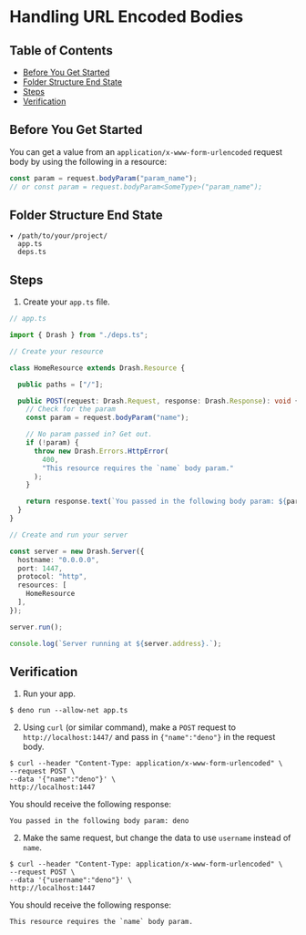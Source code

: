 # Handling URL Encoded Bodies

## Table of Contents

* [Before You Get Started](#before-you-get-started)
* [Folder Structure End State](#folder-structure-end-state)
* [Steps](#steps)
* [Verification](#verification)

## Before You Get Started

You can get a value from an `application/x-www-form-urlencoded` request body by using the following in a resource:

```typescript
const param = request.bodyParam("param_name");
// or const param = request.bodyParam<SomeType>("param_name");
```

## Folder Structure End State

```text
▾ /path/to/your/project/
  app.ts
  deps.ts
```

## Steps

1. Create your `app.ts` file.

  ```typescript
  // app.ts

  import { Drash } from "./deps.ts";

  // Create your resource

  class HomeResource extends Drash.Resource {

    public paths = ["/"];

    public POST(request: Drash.Request, response: Drash.Response): void {
      // Check for the param
      const param = request.bodyParam("name");

      // No param passed in? Get out.
      if (!param) {
        throw new Drash.Errors.HttpError(
          400,
          "This resource requires the `name` body param."
        );
      }

      return response.text(`You passed in the following body param: ${param}`);
    }
  }

  // Create and run your server

  const server = new Drash.Server({
    hostname: "0.0.0.0",
    port: 1447,
    protocol: "http",
    resources: [
      HomeResource
    ],
  });

  server.run();

  console.log(`Server running at ${server.address}.`);
  ```

## Verification

1. Run your app.

  ```shell
  $ deno run --allow-net app.ts
  ```

2. Using `curl` (or similar command), make a `POST` request to `http://localhost:1447/` and pass in `{"name":"deno"}` in the request body.

  ```text
  $ curl --header "Content-Type: application/x-www-form-urlencoded" \
  --request POST \
  --data '{"name":"deno"}' \
  http://localhost:1447
  ```

  You should receive the following response:

  ```text
  You passed in the following body param: deno
  ```

2. Make the same request, but change the data to use `username` instead of `name`.

  ```text
  $ curl --header "Content-Type: application/x-www-form-urlencoded" \
  --request POST \
  --data '{"username":"deno"}' \
  http://localhost:1447
  ```

  You should receive the following response:

  ```text
  This resource requires the `name` body param.
  ```
